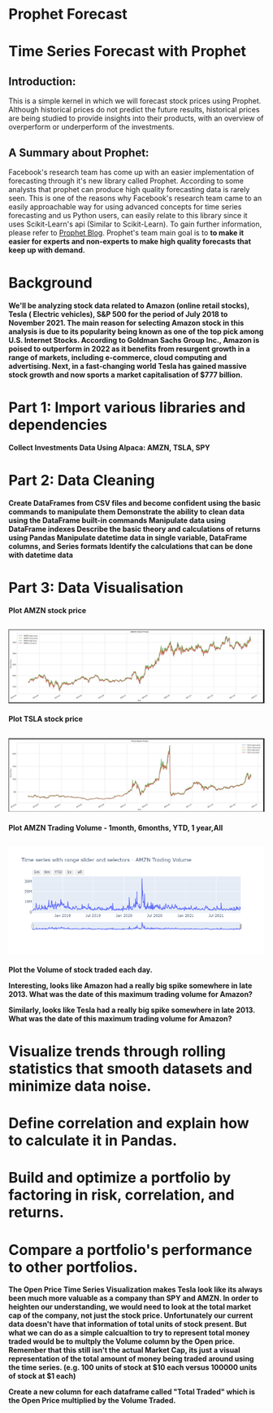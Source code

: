 # Prophet Forecast
# Time Series Forecast with Prophet

## Introduction:
This is a simple kernel in which we will forecast stock prices using Prophet. Although historical prices do not predict the future results, historical prices are being studied to provide insights into their products, with an overview of overperform or underperform of the investments.  


## A Summary about Prophet:
Facebook's research team has come up with an easier implementation of forecasting through it's new library called Prophet. According to some analysts that prophet can produce high quality forecasting data is rarely seen. This is one of the reasons why Facebook's research team came to an easily approachable way for using advanced concepts for time series forecasting and us Python users, can easily relate to this library since it uses Scikit-Learn's api (Similar to Scikit-Learn). To gain further information, please refer to  [Prophet Blog](https://research.fb.com/prophet-forecasting-at-scale/). Prophet's team main goal is to <b>to make it easier for experts and non-experts to make high quality forecasts that keep up with demand.

# Background
We'll be analyzing stock data related to Amazon (online retail stocks), Tesla ( Electric vehicles), S&P 500 for the period of July 2018 to November 2021. The main reason for selecting Amazon stock in this analysis is due to its popularity being known as one of the top pick among U.S. Internet Stocks.  According to Goldman Sachs Group Inc., Amazon is poised to outperform in 2022 as it benefits from resurgent growth in a range of markets, including e-commerce, cloud computing and advertising.  Next, in a fast-changing world Tesla has gained massive stock growth and now sports a market capitalisation of $777 billion.
  

# Part 1: Import various libraries and dependencies
Collect Investments Data Using Alpaca: AMZN, TSLA, SPY

  
 # Part 2: Data Cleaning 
Create DataFrames from CSV files and become confident using the basic commands to manipulate them
Demonstrate the ability to clean data using the DataFrame built-in commands
Manipulate data using DataFrame indexes
Describe the basic theory and calculations of returns using Pandas
Manipulate datetime data in single variable, DataFrame columns, and Series formats
Identify the calculations that can be done with datetime data
  
  
  
  
 # Part 3: Data Visualisation
 Plot AMZN stock price
 ## ![Amazon Share price](https://github.com/juliannehiew/Project-1-Prophet-Stock-Forecast/blob/main/Amazon%20Share%20Prices.JPG?raw=true)
  
  Plot TSLA stock price
 ## ![Tesla Share price](https://github.com/juliannehiew/Project-1-Prophet-Stock-Forecast/blob/main/Tesla%20Share%20Prices.JPG?raw=true) 

  
  
  Plot AMZN Trading Volume - 1month, 6months, YTD, 1 year,All
  ## ![AMZ Tading Volume](https://github.com/juliannehiew/Project-1-Prophet-Stock-Forecast/blob/main/AMZN%20Trading%20Volume.jpg)
  
  
  
  
  
  
  
  
  
  
  Plot the Volume of stock traded each day.
  
  
 
  
  
  Interesting, looks like Amazon had a really big spike somewhere in late 2013. What was the date of this maximum trading volume for Amazon?
  
  
  
  
  
  
  
  Similarly, looks like Tesla had a really big spike somewhere in late 2013. What was the date of this maximum trading volume for Amazon?
  
  
  
  
  
 # Visualize trends through rolling statistics that smooth datasets and minimize data noise.
  
  
  
 # Define correlation and explain how to calculate it in Pandas.
  
  
  
  # Build and optimize a portfolio by factoring in risk, correlation, and returns.
  
  
  
  
  # Compare a portfolio's performance to other portfolios.
  The Open Price Time Series Visualization makes Tesla look like its always been much more valuable as a company than SPY and AMZN. In order to heighten our understanding, we 
  would need to look at the total market cap of the company, not just the stock price. Unfortunately our current data doesn't have that information of total units of stock 
  present. But what we can do as a simple calcualtion to try to represent total money traded would be to multply the Volume column by the Open price. Remember that this still 
  isn't the actual Market Cap, its just a visual representation of the total amount of money being traded around using the time series. (e.g. 100 units of stock at $10 each 
  versus 100000 units of stock at $1 each)

  Create a new column for each dataframe called "Total Traded" which is the Open Price multiplied by the Volume Traded.
  
  
